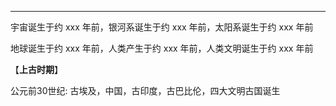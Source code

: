 
---

宇宙诞生于约 xxx 年前，银河系诞生于约 xxx 年前，太阳系诞生于约 xxx 年前

地球诞生于约 xxx 年前，人类产生于约 xxx 年前，人类文明诞生于约 xxx 年前



【**上古时期**】

公元前30世纪: 古埃及，中国，古印度，古巴比伦，四大文明古国诞生

